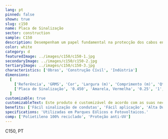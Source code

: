```yaml
---
lang: pt
pinned: false
shown: true
slug: c150
name: Placa de Sinalização
sector: construction
sample: C150
description: Desempenham um papel fundamental na protecção dos cabos enterrados (baixa e média tensão e telecomunicações).
color: white
category: d
featuredImage: ../images/c150/c150-1.jpg
secondaryImage: ../images/c150/c150-2.jpg
tertiaryImage: ../images/c150/c150-3.jpg
characteristics: ['Obras', 'Construção Cívil', 'Indústria']
dimensions:
  [
    ['Referência', 'GRMS', 'Cor', 'Largura (m)', 'Comprimento (m)', 'Qtd/PL'],
    ['Placa de Sinalização', '0.450', 'Amarela, Vermelha', '0.25', '1', '1250'],
  ]
customizable: true
customizableText: Este produto é customizável de acordo com as suas necessidades. Contacte-nos para mais informações.
benefits: ['Fácil sinalização de condutas', 'Fácil aplicação', 'Alta Durabilidade e Resistência']
specifications: 'Utilizadas em Parques Eólicos e Fotovoltaicos.'
comp: ['Polietileno 100% reciclado', 'Proteção anti-UV']
---
```


C150, PT
